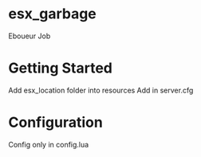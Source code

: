 # esx_garbage

  Eboueur Job

# Getting Started

  Add esx_location folder into resources
  Add in server.cfg
  
# Configuration
  Config only in config.lua
